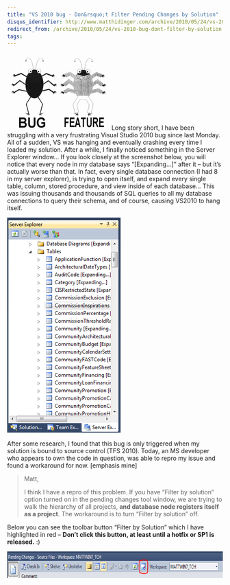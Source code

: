 ```yaml
---
title: "VS 2010 bug - Don&rsquo;t Filter Pending Changes by Solution"
disqus_identifier: http://www.matthidinger.com/archive/2010/05/24/vs-2010-bug-dont-filter-by-solution.aspx
redirect_from: /archive/2010/05/24/vs-2010-bug-dont-filter-by-solution.aspx/
tags: 
---
```

[<img src="/images/subtext-content/VS2010bugDontFilterPendingChangesbySolut_A26A/bugfeature_thumb.jpg" title="bug-feature" alt="bug-feature" width="240" height="180" />](/images/subtext-content/VS2010bugDontFilterPendingChangesbySolut_A26A/bugfeature.jpg) Long story short, I have been struggling with a very frustrating Visual Studio 2010 bug since last Monday. All of a sudden, VS was hanging and eventually crashing every time I loaded my solution. After a while, I finally noticed something in the Server Explorer window… If you look closely at the screenshot below, you will notice that every node in my database says “\[Expanding…\]” after it – but it’s actually worse than that. In fact, every single database connection (I had 8 in my server explorer), is trying to open itself, and expand every single table, column, stored procedure, and view inside of each database… This was issuing thousands and thousands of SQL queries to all my database connections to query their schema, and of course, causing VS2010 to hang itself.

[<img src="/images/subtext-content/VS2010bugDontFilterPendingChangesbySolut_A26A/1_thumb.png" title="1" alt="1" width="265" height="501" />](/images/subtext-content/VS2010bugDontFilterPendingChangesbySolut_A26A/1.png) 

After some research, I found that this bug is only triggered when my solution is bound to source control (TFS 2010). Today, an MS developer who appears to own the code in question, was able to repro my issue and found a workaround for now. \[emphasis mine\]

> Matt,
>
> I think I have a repro of this problem. If you have “Filter by solution” option turned on in the pending changes tool window, we are trying to walk the hierarchy of all projects, **and database node registers itself as a project**. The workaround is to turn “Filter by solution” off.

Below you can see the toolbar button “Filter by Solution” which I have highlighted in red – **Don’t click this button, at least until a hotfix or SP1 is released.** :)

[<img src="/images/subtext-content/VS2010bugDontFilterPendingChangesbySolut_A26A/image_thumb_3.png" title="image" alt="image" width="771" height="62" />](/images/subtext-content/VS2010bugDontFilterPendingChangesbySolut_A26A/image_3.png)

